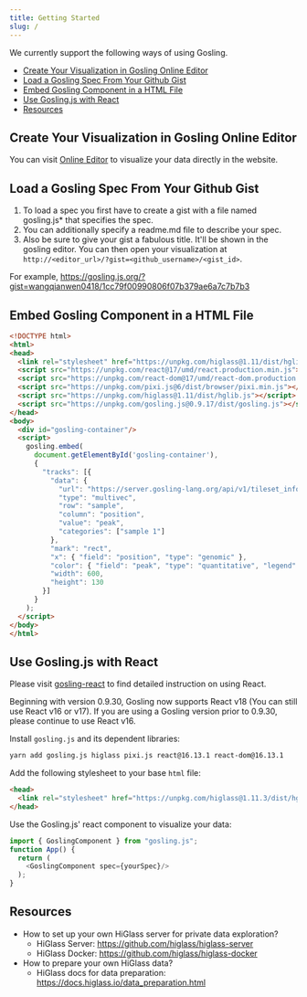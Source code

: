 ```yaml
---
title: Getting Started
slug: /
---
```

We currently support the following ways of using Gosling.
- [Create Your Visualization in Gosling Online Editor](#create-your-visualization-in-gosling-online-editor)
- [Load a Gosling Spec From Your Github Gist](#load-a-gosling-spec-from-your-github-gist)
- [Embed Gosling Component in a HTML File](#embed-gosling-component-in-a-html-file)
- [Use Gosling.js with React](#use-goslingjs-with-react)
- [Resources](#resources)

## Create Your Visualization in Gosling Online Editor
You can visit [Online Editor](https://gosling.js.org) to visualize your data directly in the website.

## Load a Gosling Spec From Your Github Gist
1. To load a spec you first have to create a gist with a file named gosling.js* that specifies the spec.
1. You can additionally specify a readme.md file to describe your spec.
1. Also be sure to give your gist a fabulous title. It'll be shown in the gosling editor.
You can then open your visualization at `http://<editor_url>/?gist=<github_username>/<gist_id>`. 
<!-- For example, https://gosling.js.org/?gist=flekschas/e6e388332814886d4d714efd0e88093b -->
For example, https://gosling.js.org/?gist=wangqianwen0418/1cc79f00990806f07b379ae6a7c7b7b3

## Embed Gosling Component in a HTML File
```html
<!DOCTYPE html>
<html>
<head>
  <link rel="stylesheet" href="https://unpkg.com/higlass@1.11/dist/hglib.css">
  <script src="https://unpkg.com/react@17/umd/react.production.min.js"></script>
  <script src="https://unpkg.com/react-dom@17/umd/react-dom.production.min.js"></script>
  <script src="https://unpkg.com/pixi.js@6/dist/browser/pixi.min.js"></script>
  <script src="https://unpkg.com/higlass@1.11/dist/hglib.js"></script>
  <script src="https://unpkg.com/gosling.js@0.9.17/dist/gosling.js"></script>
</head>
<body>
  <div id="gosling-container"/>
  <script>
    gosling.embed(
      document.getElementById('gosling-container'),
      {
        "tracks": [{
          "data": {
            "url": "https://server.gosling-lang.org/api/v1/tileset_info/?d=cistrome-multivec",
            "type": "multivec",
            "row": "sample",
            "column": "position",
            "value": "peak",
            "categories": ["sample 1"]
          },
          "mark": "rect",
          "x": { "field": "position", "type": "genomic" },
          "color": { "field": "peak", "type": "quantitative", "legend": true },
          "width": 600,
          "height": 130
        }]
      }
    );
  </script>
</body>
</html>
```

## Use Gosling.js with React

Please visit [gosling-react](https://github.com/gosling-lang/gosling-react) to find detailed instruction on using React.


Beginning with version 0.9.30, Gosling now supports React v18 (You can still use React v16 or v17).
If you are using a Gosling version prior to 0.9.30, please continue to use React v16.
  
Install `gosling.js` and its dependent libraries:

```sh
yarn add gosling.js higlass pixi.js react@16.13.1 react-dom@16.13.1
```

Add the following stylesheet to your base `html` file:
```html
<head>
  <link rel="stylesheet" href="https://unpkg.com/higlass@1.11.3/dist/hglib.css">
</head>
```

Use the Gosling.js' react component to visualize your data:

```js
import { GoslingComponent } from "gosling.js";
function App() {
  return (
    <GoslingComponent spec={yourSpec}/>
  );
}
```

## Resources
- How to set up your own HiGlass server for private data exploration?
   - HiGlass Server: https://github.com/higlass/higlass-server
   - HiGlass Docker: https://github.com/higlass/higlass-docker
- How to prepare your own HiGlass data?
   - HiGlass docs for data preparation: https://docs.higlass.io/data_preparation.html
